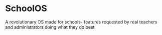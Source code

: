 # SchoolOS

A revolutionary OS made for schools- features requested by real teachers and administrators doing what they do best.
